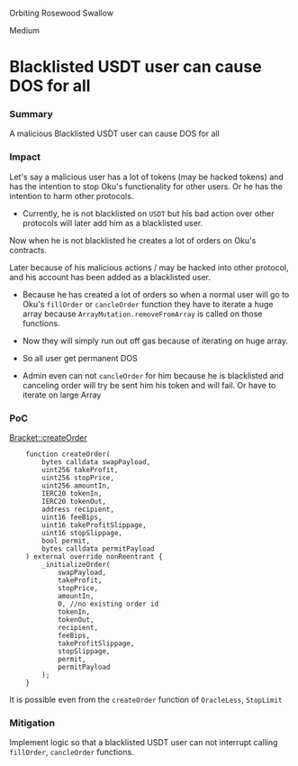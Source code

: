 Orbiting Rosewood Swallow

Medium

# Blacklisted USDT user can cause DOS for all

### Summary

A malicious Blacklisted USDT user can cause DOS for all


### Impact

Let's say a malicious user has a lot of tokens (may be hacked tokens) and has the intention to stop Oku's functionality for other users. Or he has the intention to harm other protocols.

* Currently, he is not blacklisted on `USDT` but his bad action over other protocols will later add him as a blacklisted user.

Now when he is not blacklisted he creates a lot of orders on Oku's contracts.

Later because of his malicious actions / may be hacked into other protocol, and his account has been added as a blacklisted user.

* Because he has created a lot of orders so when a normal user will go to Oku's `fillOrder` or `cancleOrder` function they have to iterate a huge array because `ArrayMutation.removeFromArray` is called on those functions.
 * Now they will simply run out off gas because of iterating on huge array.
 * So all user get permanent DOS

* Admin even can not `cancleOrder` for him because he is blacklisted and canceling order will try be sent him his token and will fail. Or have to iterate on large Array

### PoC

[Bracket::createOrder](https://github.com/sherlock-audit/2024-11-oku/blob/main/oku-custom-order-types/contracts/automatedTrigger/Bracket.sol#L184)

```solidity
    function createOrder(
        bytes calldata swapPayload,
        uint256 takeProfit,
        uint256 stopPrice,
        uint256 amountIn,
        IERC20 tokenIn,
        IERC20 tokenOut,
        address recipient,
        uint16 feeBips,
        uint16 takeProfitSlippage,
        uint16 stopSlippage,
        bool permit,
        bytes calldata permitPayload
    ) external override nonReentrant {
        _initializeOrder(
            swapPayload,
            takeProfit,
            stopPrice,
            amountIn,
            0, //no existing order id
            tokenIn,
            tokenOut,
            recipient,
            feeBips,
            takeProfitSlippage,
            stopSlippage,
            permit,
            permitPayload
        );
    }
```
It is possible even from the `createOrder` function of `OracleLess`, `StopLimit`

### Mitigation

Implement logic so that a blacklisted USDT user can not interrupt calling `fillOrder`, `cancleOrder` functions.